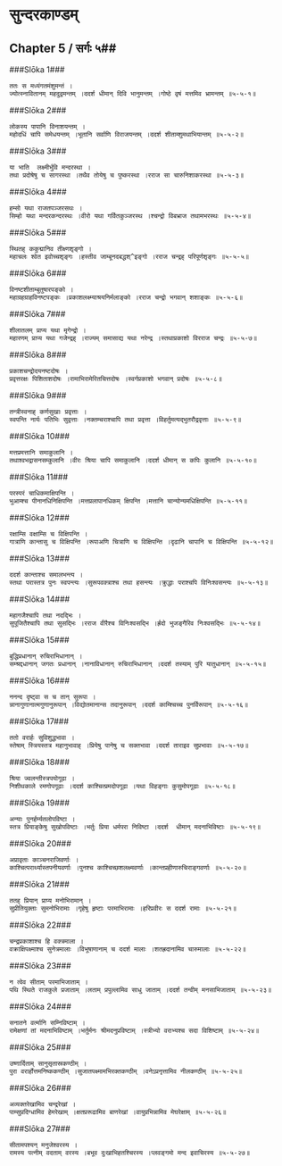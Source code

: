 सुन्दरकाण्डम्
===============================


## Chapter 5  / सर्गः ५##


###Slōka 1###


    ततः स मध्यंगतमंशुमन्तं ।
    ज्योत्स्नावितानम् महदुद्वमन्तम् ।ददर्श धीमान् दिवि भानुमन्तम् ।गोष्ठे वृषं मत्तमिव भ्रामन्तम् ॥५-५-१॥


###Slōka 2###


    लोकस्य पापानि विनाशयन्तम् ।
    महोदधिं चापि समेधयन्तम् ।भूतानि सर्वाणि विराजयन्तम् ।ददर्श शीताम्शुमथाभियान्तम् ॥५-५-२॥


###Slōka 3###


    या भाति  लक्ष्मीर्भुवि मन्दरस्था ।
    तथा प्रदोषेषु च सागरस्था ।तथैव तोयेषु च पुष्करस्था ।रराज सा चारुनिशाकरस्था ॥५-५-३॥


###Slōka 4###


    हम्सो यथा राजतपञ्जरसथः ।
    सिम्हो यथा मन्दरकन्दरस्थः ।वीरो यथा गर्वितकुञ्जरस्थ ।श्चन्द्रो विबभ्राज तथामभरस्थः ॥५-५-४॥


###Slōka 5###


    स्थितह् ककुद्मानिव तीक्ष्णशृङ्गो ।
    महाचलः श्वेत इवोच्चशृङ्गः ।हस्तीव जाम्बूनदबद्धश्^इङ्गो ।रराज चन्द्रह् परिपूर्णशृङ्गः ॥५-५-५॥


###Slōka 6###


    विनष्टशीताम्बुतुषारपङ्को ।
    महाग्रहग्राहविनष्टपङ्कः ।प्रकाशलक्ष्म्याश्रयनिर्मलाङ्को ।रराज चन्द्रो भगवान् शशाङ्कः ॥५-५-६॥


###Slōka 7###


    शीलातलम् प्राप्य यथा मृगेन्द्रो ।
    महारणम् प्राप्य यथा गजेन्द्रह् ।राज्यम् समासाद्य यथा नरेन्द्र ।स्तथाप्रकाशो विरराज चन्द्रः ॥५-५-७॥


###Slōka 8###


    प्रकाशचन्द्रोदयनष्टदोषः ।
    प्रवृत्तरक्षः पिशिताशदोषः ।रामाभिरामेरितचित्तदोषः ।स्वर्गप्रकाशो भगवान् प्रदोषः ॥५-५-८॥


###Slōka 9###


    तन्त्रीस्वनाह् कर्णसुखाः प्रवृत्ताः ।
    स्वपन्ति नार्यः पतिभिः सुवृत्ताः ।नक्तम्चराश्चापि तथा प्रवृत्ता ।विहर्तुमत्यद्भुतरौद्रवृत्ताः ॥५-५-९॥


###Slōka 10###


    मत्तप्रमत्तानि समाकुलानि ।
    तथाश्वभद्रासनसम्कुलानि ।वीरः श्रिया चापि समाकुलानि ।ददर्श धीमान् स कपिः कुलानि ॥५-५-१०॥


###Slōka 11###


    परस्परं चाधिकमाक्षिपन्ति ।
    भुआम्श्च पीनानधिनिक्षिपन्ति ।मत्तप्रलापानधिकम् क्षिपन्ति ।मत्तानि चान्योन्यमधिक्षिपन्ति ॥५-५-११॥


###Slōka 12###


    रक्षाम्सि वक्षाम्सि च विक्षिपन्ति ।
    गात्राणि कान्तासु च विक्षिपन्ति ।रूपाअणि चित्राणि च विक्षिपन्ति ।दृढानि चापानि च विक्षिपन्ति ॥५-५-१२॥


###Slōka 13###


    ददर्श कान्ताश्च समालभन्त्य ।
    स्तथा परास्तत्र पुनः स्वपन्त्यः ।सुरूपवक्त्राश्च तथा हसन्त्यः ।क्रुद्धाः पराश्चपि विनिःश्वसन्त्यः ॥५-५-१३॥


###Slōka 14###


    महागजैश्चापि तथा नदद्भिः ।
    सुपूजितैश्चापि तथा सुसद्भिः ।रराज वीरैश्च विनिःश्वसद्भि ।र्ह्रदो भुजङ्गैरिव निःश्वसद्भिः ॥५-५-१४॥


###Slōka 15###


    बुद्धिप्रधानान् रुचिराभिधानान् ।
    सम्श्रद्दधानान् जगतः प्रधानान् ।नानाविधानान् रुचिराभिधानान् ।ददर्श तस्याम् पुरि यातुधानान् ॥५-५-१५॥


###Slōka 16###


    ननन्द दृष्ट्वा स च तान् सुरूपा ।
    न्नानागुणानात्मगुणानुरूपान् ।विद्योतमानान्स तदानुरूपान् ।ददर्श काम्श्चिच्च पुनर्विरूपान् ॥५-५-१६॥


###Slōka 17###


    ततो वरार्हः सुविशुद्धभावा ।
    स्तेषाम् स्त्रियस्तत्र महानुभावाह् ।प्रियेषु पानेषु च सक्तभावा ।ददर्श ताराइव सुप्रभावाः ॥५-५-१७॥


###Slōka 18###


    श्रिया ज्वलन्तीस्त्रपयोगूढा ।
    निशीथकाले रमणोपगूढाः ।ददर्श काश्चित्प्रमदोपगूढा ।यथा विहङ्गाः कुसुमोपगूढाः ॥५-५-१८॥


###Slōka 19###


    अन्याः पुनर्हर्म्यतलोपविष्टा ।
    स्तत्र प्रियाङ्केषु सुखोपविष्टाः ।भर्तुः प्रिया धर्मपरा निविष्टा ।ददर्श  धीमान् मदनाभिविष्टाः ॥५-५-१९॥


###Slōka 20###


    अप्रावृताः काञ्चनराजिवर्णाः ।
    काश्चित्परार्थ्यास्तपनीयवर्णाः ।पुनश्च काश्चिच्छशलक्ष्मवर्णाः ।कान्तप्रहीणारुचिराङ्गवर्णाः ॥५-५-२०॥


###Slōka 21###


    ततह् प्रियान् प्राप्य मनोभिरामान् ।
    सुप्रीतियुक्ताः सुमनोभिरामाः ।गृहेषु हृष्टाः परमाभिरामाः ।हरिप्रवीरः स ददर्श रामाः ॥५-५-२१॥


###Slōka 22###


    चन्द्रप्रकाशाश्च हि वक्त्रमाला ।
    वक्राक्षिपक्ष्माश्च सुनेत्रमालाः ।विभूषाणानाम् च ददर्श मालाः ।शतह्रदानामिव चारुमालाः ॥५-५-२२॥


###Slōka 23###


    न त्वेव सीताम् परमाभिजाताम् ।
    पथि स्थिते राजकुले प्रजाताम् ।लताम् प्रपुल्लामिव साधु जाताम् ।ददर्श तन्वीम् मनसाभिजाताम् ॥५-५-२३॥


###Slōka 24###


    सनातने वर्त्मानि सम्निविष्टाम् ।
    रामेक्षणां तां मदनाभिविष्टाम् ।भर्तुर्मनः श्रीमदनुप्रविष्टाम् ।स्त्रीभ्यो वराभ्यश्च सदा विशिष्टाम् ॥५-५-२४॥


###Slōka 25###


    उष्णार्दिताम् सानुसृतास्रकण्ठीम् ।
    पुरा वरार्होत्तमनिष्ककण्ठीम् ।सुजातपक्ष्मामभिरक्तकण्ठीम् ।वनेऽप्रनृत्तामिव नीलकण्ठीम् ॥५-५-२५॥


###Slōka 26###


    अव्यक्तरेखामिव चन्द्ररेखां ।
    पाम्सुप्रदिग्धामिव हेमरेखाम् ।क्षतप्ररूढामिव बाणरेखां ।वायुप्रभिन्नामिव मेघरेक्षाम् ॥५-५-२६॥


###Slōka 27###


    सीतामपश्यन् मनुजेश्वरस्य ।
    रामस्य पत्नीम् वदताम् वरस्य ।बभूव दुःखाभिहतश्चिरस्य ।प्लवङ्गमो मन्द इवाचिरस्य ॥५-५-२७॥


